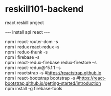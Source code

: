 # reskill101-backend
react reskill project

--- install api react ---

npm i react-router-dom -s <br>
npm i redux react-redux -s <br>
npm i redux-thunk -s <br>
npm i firebase -s <br>
npm i react-redux-firebase redux-firestore –s <br>
npm i react-redux@^5.1.1 –s <br>
npm i reactstrap -s #https://reactstrap.github.io <br>
npm i react-bootstrap bootstrap -s #https://react-bootstrap.github.io/getting-started/introduction <br>
npm install -g firebase-tools <br>
